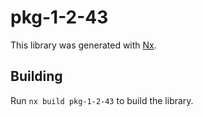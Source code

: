 # pkg-1-2-43

This library was generated with [Nx](https://nx.dev).

## Building

Run `nx build pkg-1-2-43` to build the library.
